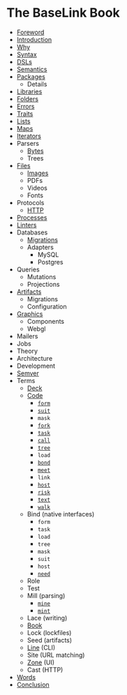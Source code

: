 # The BaseLink Book

- [Foreword](foreword.md)
- [Introduction](introduction.md)
- [Why](why.md)
- [Syntax](syntax.md)
- [DSLs](dsls.md)
- [Semantics](semantics.md)
- [Packages](packages.md)
  - Details
- [Libraries](libraries.md)
- [Folders](folders.md)
- [Errors](errors.md)
- [Traits](traits.md)
- [Lists](lists.md)
- [Maps](maps.md)
- [Iterators](iterators.md)
- Parsers
  - [Bytes](parsers/bytes.md)
  - Trees
- [Files](files.md)
  - [Images](files/images.md)
  - PDFs
  - Videos
  - Fonts
- Protocols
  - [HTTP](protocols/http.md)
- [Processes](processes.md)
- [Linters](linters.md)
- Databases
  - [Migrations](databases/migrations.md)
  - Adapters
    - MySQL
    - Postgres
- Queries
  - Mutations
  - Projections
- [Artifacts](artifacts.md)
  - Migrations
  - Configuration
- [Graphics](graphics.md)
  - Components
  - Webgl
- Mailers
- Jobs
- Theory
- Architecture
- Development
- [Semver](semver.md)
- Terms
  - [Deck](terms/deck.md)
  - [Code](terms/code.md)
    - [`form`](terms/code/form.md)
    - [`suit`](terms/code/suit.md)
    - `mask`
    - [`fork`](terms/code/fork.md)
    - [`task`](terms/code/task.md)
    - [`call`](terms/code/call.md)
    - [`tree`](terms/code/tree.md)
    - `load`
    - [`bond`](terms/code/bond.md)
    - [`meet`](terms/code/meet.md)
    - `link`
    - [`host`](terms/code/host.md)
    - [`risk`](terms/code/risk.md)
    - [`text`](terms/code/text.md)
    - [`walk`](terms/code/walk.md)
  - Bind (native interfaces)
    - `form`
    - `task`
    - `load`
    - `tree`
    - `mask`
    - `suit`
    - `host`
    - [`need`](terms/code/need.md)
  - Role
  - Test
  - Mill (parsing)
    - [`mine`](terms/mill/mine.md)
    - [`mint`](terms/mill/mint.md)
  - Lace (writing)
  - [Book](terms/book.md)
  - Lock (lockfiles)
  - Seed (artifacts)
  - [Line](terms/line.md) (CLI)
  - Site (URL matching)
  - [Zone](terms/zone.md) (UI)
  - Cast (HTTP)
- [Words](words.md)
- [Conclusion](conclusion.md)
